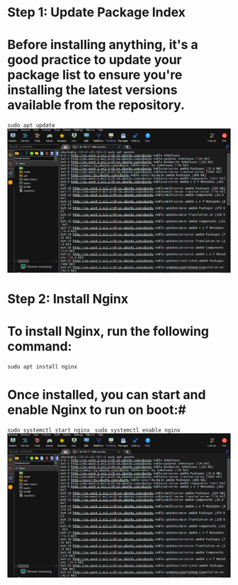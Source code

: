 # Step 1: Update Package Index #
# Before installing anything, it's a good practice to update your package list to ensure you're installing the latest versions available from the repository. #
`sudo apt update`
![server update](./IMAGES/server_update.png "Installation of latest updates")

# Step 2: Install Nginx #
# To install Nginx, run the following command: #
`sudo apt install nginx`
# Once installed, you can start and enable Nginx to run on boot:#
`sudo systemctl start nginx `
`sudo systemctl enable nginx`
![installing_nginx](./IMAGES/server_update.png "nginx Server Installation")
